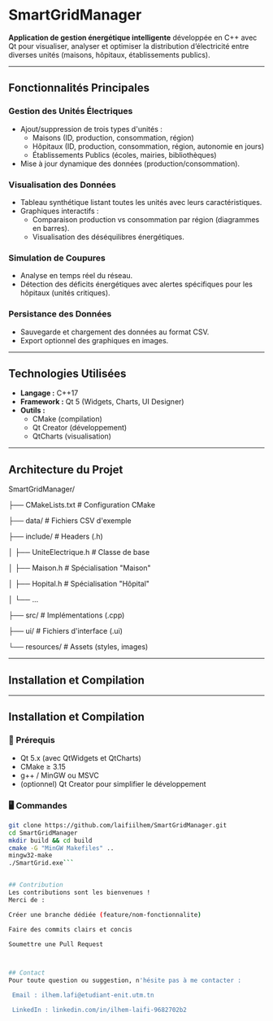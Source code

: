 # SmartGridManager

**Application de gestion énergétique intelligente** développée en C++ avec Qt pour visualiser, analyser et optimiser la distribution d’électricité entre diverses unités (maisons, hôpitaux, établissements publics).

---

## Fonctionnalités Principales

### Gestion des Unités Électriques  
- Ajout/suppression de trois types d'unités :  
  - Maisons (ID, production, consommation, région)  
  - Hôpitaux (ID, production, consommation, région, autonomie en jours)  
  - Établissements Publics (écoles, mairies, bibliothèques)  
- Mise à jour dynamique des données (production/consommation).

### Visualisation des Données  
- Tableau synthétique listant toutes les unités avec leurs caractéristiques.  
- Graphiques interactifs :  
  - Comparaison production vs consommation par région (diagrammes en barres).  
  - Visualisation des déséquilibres énergétiques.

### Simulation de Coupures  
- Analyse en temps réel du réseau.  
- Détection des déficits énergétiques avec alertes spécifiques pour les hôpitaux (unités critiques).

### Persistance des Données  
- Sauvegarde et chargement des données au format CSV.  
- Export optionnel des graphiques en images.

---

## Technologies Utilisées

- **Langage :** C++17  
- **Framework :** Qt 5 (Widgets, Charts, UI Designer)  
- **Outils :**  
  - CMake (compilation)  
  - Qt Creator (développement)  
  - QtCharts (visualisation)

---

## Architecture du Projet

SmartGridManager/

├── CMakeLists.txt # Configuration CMake

├── data/ # Fichiers CSV d'exemple

├── include/ # Headers (.h)

│ ├── UniteElectrique.h # Classe de base

│ ├── Maison.h # Spécialisation "Maison"

│ ├── Hopital.h # Spécialisation "Hôpital"

│ └── ...

├── src/ # Implémentations (.cpp)

├── ui/ # Fichiers d'interface (.ui)

└── resources/ # Assets (styles, images)


---

## Installation et Compilation


---

## Installation et Compilation

### 🔧 Prérequis
- Qt 5.x (avec QtWidgets et QtCharts)
- CMake ≥ 3.15
- g++ / MinGW ou MSVC
- (optionnel) Qt Creator pour simplifier le développement

### 🖥️ Commandes

```bash
git clone https://github.com/laifiilhem/SmartGridManager.git
cd SmartGridManager
mkdir build && cd build
cmake -G "MinGW Makefiles" ..
mingw32-make
./SmartGrid.exe```


## Contribution
Les contributions sont les bienvenues !
Merci de :

Créer une branche dédiée (feature/nom-fonctionnalite)

Faire des commits clairs et concis

Soumettre une Pull Request



## Contact
Pour toute question ou suggestion, n'hésite pas à me contacter :

 Email : ilhem.lafi@etudiant-enit.utm.tn

 LinkedIn : linkedin.com/in/ilhem-laifi-9682702b2

